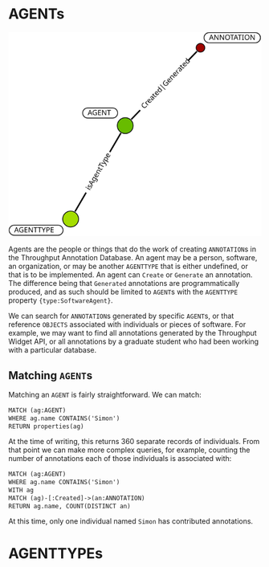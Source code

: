 # AGENTs

![](AgentGraph.svg)

Agents are the people or things that do the work of creating `ANNOTATION`s in the Throughput Annotation Database.  An agent may be a person, software, an organization, or may be another `AGENTTYPE` that is either undefined, or that is to be implemented.  An agent can `Create` or `Generate` an annotation.  The difference being that `Generated` annotations are programmatically produced, and as such should be limited to `AGENT`s with the `AGENTTYPE` property `{type:SoftwareAgent}`.

We can search for `ANNOTATION`s generated by specific `AGENT`s, or that reference `OBJECTS` associated with individuals or pieces of software.  For example, we may want to find all annotations generated by the Throughput Widget API, or all annotations by a graduate student who had been working with a particular database.

## Matching `AGENT`s

Matching an `AGENT` is fairly straightforward.  We can match:

```
MATCH (ag:AGENT)
WHERE ag.name CONTAINS('Simon')
RETURN properties(ag)
```

At the time of writing, this returns 360 separate records of individuals.  From that point we can make more complex queries, for example, counting the number of annotations each of those individuals is associated with:

```
MATCH (ag:AGENT)
WHERE ag.name CONTAINS('Simon')
WITH ag
MATCH (ag)-[:Created]->(an:ANNOTATION)
RETURN ag.name, COUNT(DISTINCT an)
```

At this time, only one individual named `Simon` has contributed annotations.

# AGENTTYPEs
